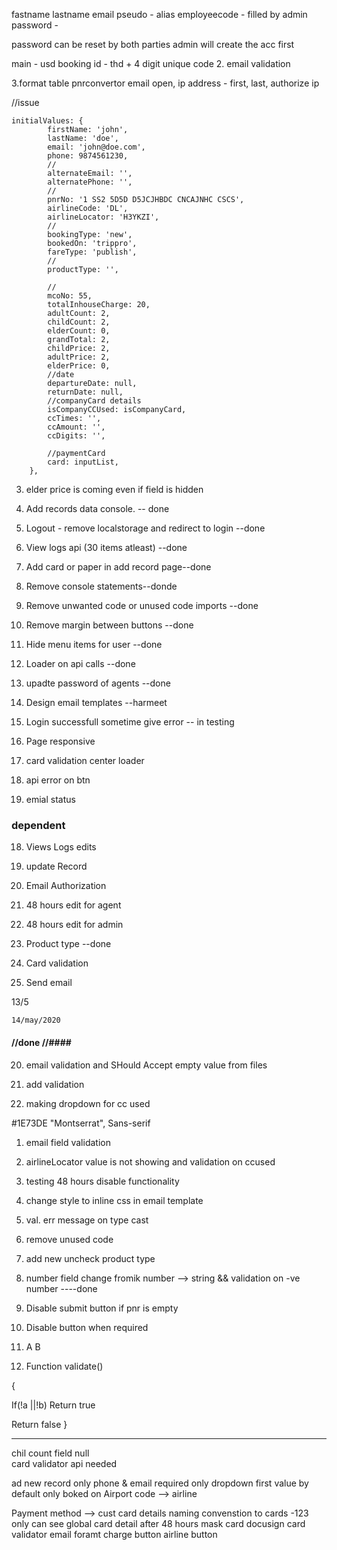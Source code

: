 fastname lastname email pseudo - alias employeecode - filled by admin password -

password can be reset by both parties admin will create the acc first

main - usd booking id - thd + 4 digit unique code 2. email validation

3.format table pnrconvertor email open, ip address - first, last, authorize ip

//issue

    initialValues: {
    		firstName: 'john',
    		lastName: 'doe',
    		email: 'john@doe.com',
    		phone: 9874561230,
    		//
    		alternateEmail: '',
    		alternatePhone: '',
    		//
    		pnrNo: '1 SS2 5D5D D5JCJHBDC CNCAJNHC CSCS',
    		airlineCode: 'DL',
    		airlineLocator: 'H3YKZI',
    		//
    		bookingType: 'new',
    		bookedOn: 'trippro',
    		fareType: 'publish',
    		//
    		productType: '',

    		//
    		mcoNo: 55,
    		totalInhouseCharge: 20,
    		adultCount: 2,
    		childCount: 2,
    		elderCount: 0,
    		grandTotal: 2,
    		childPrice: 2,
    		adultPrice: 2,
    		elderPrice: 0,
    		//date
    		departureDate: null,
    		returnDate: null,
    		//companyCard details
    		isCompanyCCUsed: isCompanyCard,
    		ccTimes: '',
    		ccAmount: '',
    		ccDigits: '',

    		//paymentCard
    		card: inputList,
    	},

3. elder price is coming even if field is hidden

4. Add records data console. -- done
5. Logout - remove localstorage and redirect to login --done
6. View logs api (30 items atleast) --done
7. Add card or paper in add record page--done
8. Remove console statements--donde
9. Remove unwanted code or unused code imports --done
10. Remove margin between buttons --done
11. Hide menu items for user --done
12. Loader on api calls --done
13. upadte password of agents --done

14. Design email templates --harmeet

15. Login successfull sometime give error -- in testing
16. Page responsive
17. card validation center loader
18. api error on btn
19. emial status

### dependent

18. Views Logs edits
19. update Record

20. Email Authorization
21. 48 hours edit for agent
22. 48 hours edit for admin
23. Product type --done
24. Card validation
25. Send email

13/5

<!-- https://datastudio.google.com/u/0/reporting/2975876c-76bc-4c5c-9775-74544276471c/page/ElInC -->

    14/may/2020

#### //done //####

20. email validation and SHould Accept empty value from files

21. add validation

22. making dropdown for cc used

<!--  font  -->

#1E73DE "Montserrat", Sans-serif

1. email field validation
2. airlineLocator value is not showing and validation on ccused
3. testing 48 hours disable functionality

4. change style to inline css in email template
5. val. err message on type cast

6. remove unused code
7. add new uncheck product type
8. number field change fromik number --> string && validation on -ve number ----done
9. Disable submit button if pnr is empty
10. Disable button when required
11. A B
12. Function validate()

{

If(!a ||!b) Return true

Return false }

---

chil count field null  
card validator api needed

ad new record only phone & email required only dropdown first value by default only boked on Airport code --> airline

Payment method --> cust card details naming convenstion to cards -123 only can see global card detail after 48 hours mask card docusign card validator email foramt charge button airline button
